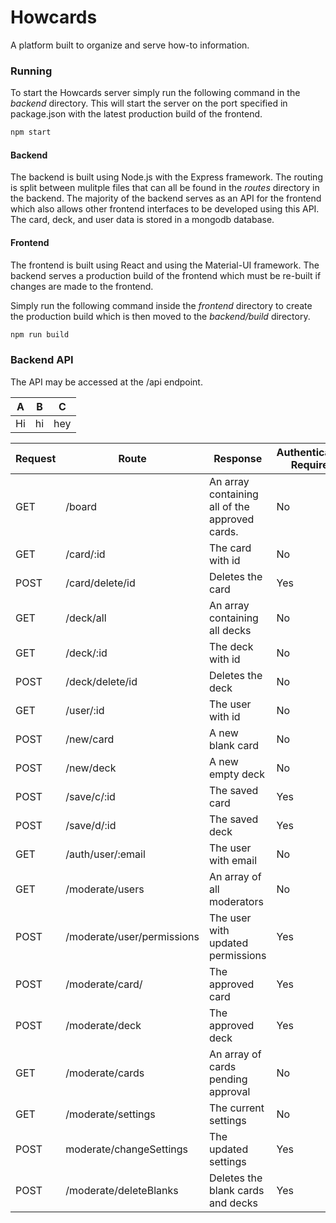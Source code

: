 # Howcards

A platform built to organize and serve how-to information.

### Running

To start the Howcards server simply run the following command in the *backend* directory. This will start the server on the port specified in package.json with the latest production build of the frontend.

```bash
npm start
```

#### Backend
The backend is built using Node.js with the Express framework. The routing is split between mulitple files that can all be found in the *routes* directory in the backend. The majority of the backend serves as an API for the frontend which also allows other frontend interfaces to be developed using this API. The card, deck, and user data is stored in a mongodb database.

#### Frontend
The frontend is built using React and using the Material-UI framework. The backend serves a production build of the frontend which must be re-built if changes are made to the frontend.

Simply run the following command inside the *frontend* directory to create the production build which is then moved to the *backend/build* directory.
```bash
npm run build
```


### Backend API

The API may be accessed at the /api endpoint.

| A | B | C |
| --- | --- | --- |
| Hi | hi | hey |

| Request | Route | Response | Authentication Required |
| ----- | --- | --- | ------------------ |
| GET | /board | An array containing all of the approved cards. | No |
| GET | /card/:id | The card with id | No |
| POST | /card/delete/id | Deletes the card | Yes |
| GET | /deck/all | An array containing all decks | No |
| GET | /deck/:id | The deck with id | No |
| POST | /deck/delete/id | Deletes the deck | No |
| GET | /user/:id | The user with id | No |
| POST | /new/card | A new blank card| No |
| POST | /new/deck | A new empty deck | No |
| POST | /save/c/:id | The saved card | Yes |
| POST | /save/d/:id | The saved deck | Yes |
| GET | /auth/user/:email | The user with email | No |
| GET | /moderate/users | An array of all moderators | No |
| POST | /moderate/user/permissions | The user with updated permissions | Yes |
| POST | /moderate/card/ | The approved card | Yes |
| POST | /moderate/deck | The approved deck | Yes |
| GET | /moderate/cards | An array of cards pending approval | No |
| GET | /moderate/settings | The current settings | No |
| POST | moderate/changeSettings | The updated settings | Yes |
| POST | /moderate/deleteBlanks | Deletes the blank cards and decks | Yes |



